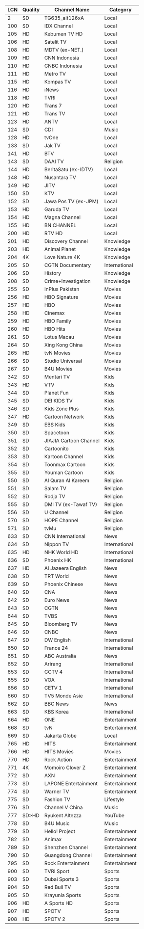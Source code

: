 | LCN | Quality | Channel Name           | Category      |
| --- | ------- | ---------------------- | ------------- |
| 2   | SD     | TG635_alt126xA         | Local         |
| 100 | SD     | IDX Channel            | Local         |
| 105 | HD     | Kebumen TV HD          | Local         |
| 106 | HD     | Satelit TV             | Local         |
| 108 | HD     | MDTV (ex-NET.)         | Local         |
| 109 | HD     | CNN Indonesia          | Local         |
| 110 | HD     | CNBC Indonesia         | Local         |
| 111 | HD     | Metro TV               | Local         |
| 115 | HD     | Kompas TV              | Local         |
| 116 | HD     | iNews                  | Local         |
| 118 | HD     | TVRI                   | Local         |
| 120 | HD     | Trans 7                | Local         |
| 121 | HD     | Trans TV               | Local         |
| 123 | HD     | ANTV                   | Local         |
| 124 | SD     | CDI                    | Music         |
| 128 | HD     | tvOne                  | Local         |
| 133 | SD     | Jak TV                 | Local         |
| 141 | HD     | BTV                    | Local         |
| 143 | SD     | DAAI TV                | Religion      |
| 144 | HD     | BeritaSatu (ex-IDTV)   | Local         |
| 148 | HD     | Nusantara TV           | Local         |
| 149 | HD     | JITV                   | Local         |
| 150 | SD     | KTV                    | Local         |
| 152 | SD     | Jawa Pos TV (ex-JPM)   | Local         |
| 153 | HD     | Garuda TV              | Local         |
| 154 | HD     | Magna Channel          | Local         |
| 155 | HD     | BN CHANNEL             | Local         |
| 200 | HD     | RTV HD                 | Local         |
| 201 | HD     | Discovery Channel      | Knowledge     |
| 203 | HD     | Animal Planet          | Knowledge     |
| 204 | 4K     | Love Nature 4K         | Knowledge     |
| 205 | SD     | CGTN Documentary       | International |
| 206 | SD     | History                | Knowledge     |
| 208 | SD     | Crime+Investigation    | Knowledge     |
| 255 | SD     | InPlus Pakistan        | Movies        |
| 256 | HD     | HBO Signature          | Movies        |
| 257 | HD     | HBO                    | Movies        |
| 258 | HD     | Cinemax                | Movies        |
| 259 | HD     | HBO Family             | Movies        |
| 260 | HD     | HBO Hits               | Movies        |
| 261 | SD     | Lotus Macau            | Movies        |
| 264 | SD     | Xing Kong China        | Movies        |
| 265 | HD     | tvN Movies             | Movies        |
| 266 | SD     | Studio Universal       | Movies        |
| 267 | SD     | B4U Movies             | Movies        |
| 342 | SD     | Mentari TV             | Kids          |
| 343 | HD     | VTV                    | Kids          |
| 344 | SD     | Planet Fun             | Kids          |
| 345 | SD     | DEI KIDS TV            | Kids          |
| 346 | SD     | Kids Zone Plus         | Kids          |
| 347 | HD     | Cartoon Network        | Kids          |
| 349 | SD     | EBS Kids               | Kids          |
| 350 | SD     | Spacetoon              | Kids          |
| 351 | SD     | JIAJIA Cartoon Channel | Kids          |
| 352 | SD     | Cartoonito             | Kids          |
| 353 | SD     | Kartoon Channel        | Kids          |
| 354 | SD     | Toonmax Cartoon        | Kids          |
| 355 | SD     | Youman Cartoon         | Kids          |
| 550 | SD     | Al Quran Al Kareem     | Religion      |
| 551 | SD     | Salam TV               | Religion      |
| 552 | SD     | Rodja TV               | Religion      |
| 555 | SD     | DMI TV (ex-Tawaf TV)   | Religion      |
| 556 | SD     | U Channel              | Religion      |
| 570 | SD     | HOPE Channel           | Religion      |
| 571 | SD     | tvMu                   | Religion      |
| 633 | SD     | CNN International      | News          |
| 634 | SD     | Nippon TV              | International |
| 635 | HD     | NHK World HD           | International |
| 636 | SD     | Phoenix HK             | International |
| 637 | HD     | Al Jazeera English     | News          |
| 638 | SD     | TRT World              | News          |
| 639 | SD     | Phoenix Chinese        | News          |
| 640 | SD     | CNA                    | News          |
| 642 | SD     | Euro News              | News          |
| 643 | SD     | CGTN                   | News          |
| 644 | SD     | TVBS                   | News          |
| 645 | SD     | Bloomberg TV           | News          |
| 646 | SD     | CNBC                   | News          |
| 647 | SD     | DW English             | International |
| 650 | SD     | France 24              | International |
| 651 | SD     | ABC Australia          | News          |
| 652 | SD     | Arirang                | International |
| 653 | SD     | CCTV 4                 | International |
| 655 | SD     | VOA                    | International |
| 656 | SD     | CETV 1                 | International |
| 660 | SD     | TV5 Monde Asie         | International |
| 662 | SD     | BBC News               | News          |
| 663 | SD     | KBS Korea              | International |
| 664 | HD     | ONE                    | Entertainment |
| 668 | SD     | tvN                    | Entertainment |
| 669 | SD     | Jakarta Globe          | Local         |
| 765 | HD     | HITS                   | Entertainment |
| 766 | HD     | HITS Movies            | Movies        |
| 770 | HD     | Rock Action           | Entertainment |
| 771 | 4K     | Momoiro Clover Z       | Entertainment |
| 772 | SD     | AXN                    | Entertainment |
| 773 | SD     | LAPONE Entertainment   | Entertainment |
| 774 | SD     | Warner TV              | Entertainment |
| 775 | SD     | Fashion TV             | Lifestyle     |
| 776 | SD     | Channel V China        | Music         |
| 777 | SD>HD  | Ryukent Altezza        | YouTube       |
| 778 | SD     | B4U Music              | Music         |
| 779 | SD     | Hello! Project         | Entertainment |
| 782 | SD     | Animax                 | Entertainment |
| 789 | SD     | Shenzhen Channel       | Entertainment |
| 790 | SD     | Guangdong Channel      | Entertainment |
| 795 | SD     | Rock Entertainment     | Entertainment |
| 900 | SD     | TVRI Sport             | Sports        |
| 903 | SD     | Dubai Sports 3         | Sports        |
| 904 | SD     | Red Bull TV            | Sports        |
| 905 | SD     | Krayunia Sports        | Sports        |
| 906 | HD     | A Sports HD            | Sports        |
| 907 | HD     | SPOTV                  | Sports        |
| 908 | HD     | SPOTV 2                | Sports        |
